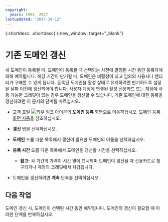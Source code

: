 ```yaml
---
copyright:
  years: 1994, 2017
lastupdated: "2017-10-12"
---
```


{:shortdesc: .shortdesc}
{:new_window: target="_blank"}

# 기존 도메인 갱신

새 도메인이 등록될 때, 도메인이 등록될 때 선택되는 사전에 결정된 시간 동안 등록자에 의해 예약됩니다. 해당 기간이 만기될 때, 도메인은 비활성이 되고 임의의 사용자나 엔티티가 구매할 수 있게 됩니다. 등록된 도메인을 활성 상태로 유지하려면 만기하도록 설정된 날짜 이전에 갱신되어야 합니다. 사용자 계정에 연결된 활성 신용카드 또는 계정에 사용 가능한 크레딧이 있는 경우 도메인을 갱신할 수 있습니다. 기존 도메인에 대한 등록을 갱신하려면 이 문서의 단계를 따르십시오. 

* [고객 포털 ![외부 링크 아이콘](../../icons/launch-glyph.svg "외부 링크 아이콘")](https://control.softlayer.com/)의 **도메인 등록** 화면으로 이동하십시오. [도메인 등록 화면 사용](acceusess-domain-reg-screen.html)을 참조하십시오. 
* **갱신** 탭을 선택하십시오. 
* **도메인** 드롭 다운 목록에서 갱신이 필요한 도메인의 이름을 선택하십시오. 
* **등록 시간** 드롭 다운 목록에서 도메인을 갱신할 시간을 선택하십시오. 

  * **참고:** 각 기간의 가격이 시간 옆에 표시되며 도메인이 갱신될 때 신용카드로 청구되거나 계정의 크레딧에서 차감됩니다. 

* 도메인을 갱신하려면 **계속** 단추를 선택하십시오. 

## 다음 작업

도메인 갱신 시, 도메인이 선택된 시간 동안 예약됩니다. 도메인의 갱신이 필요할 때 이러한 단계를 반복하십시오. 
